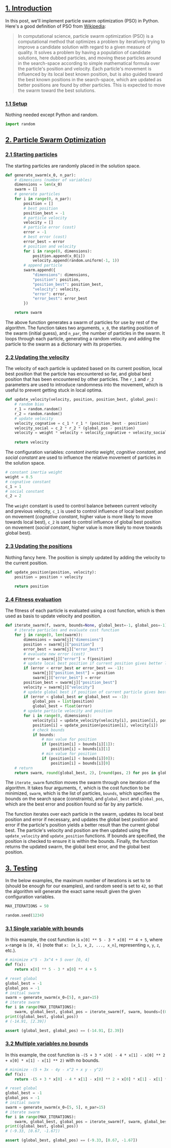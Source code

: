 <!--
    Particle Swarm Optimization in Python
    Michael Sjöberg
    Jan 16, 2023
-->

<!-- *I am using ChatGPT to generate some of the text for describing code. It is usually very accurate and helps me include details I would have otherwise left out as obvious.* -->

## <a name="1" class="anchor"></a> [1. Introduction](#1)

In this post, we'll implement particle swarm optimization (PSO) in Python. Here's a good definition of PSO from [Wikipedia](https://en.wikipedia.org/wiki/Particle_swarm_optimization):

> In computational science, particle swarm optimization (PSO) is a computational method that optimizes a problem by iteratively trying to improve a candidate solution with regard to a given measure of quality. It solves a problem by having a population of candidate solutions, here dubbed particles, and moving these particles around in the search-space according to simple mathematical formula over the particle's position and velocity. Each particle's movement is influenced by its local best known position, but is also guided toward the best known positions in the search-space, which are updated as better positions are found by other particles. This is expected to move the swarm toward the best solutions.

### <a name="1.1" class="anchor"></a> [1.1 Setup](#1.1)

Nothing needed except Python and random.

```python
import random
```

## <a name="2" class="anchor"></a> [2. Particle Swarm Optimization ](#2)

### <a name="2.1" class="anchor"></a> [2.1 Starting particles](#2.1)

The starting particles are randomly placed in the solution space.

```python
def generate_swarm(x_0, n_par):
    # dimensions (number of variables)
    dimensions = len(x_0)
    swarm = []
    # generate particles
    for i in range(0, n_par):
        position = []
        # best position
        position_best = -1
        # particle velocity
        velocity = []
        # particle error (cost)
        error = -1
        # best error (cost)
        error_best = error
        # position and velocity
        for i in range(0, dimensions):
            position.append(x_0[i])
            velocity.append(random.uniform(-1, 1))
        # append particle
        swarm.append({
            "dimensions": dimensions,
            "position": position,
            "position_best": position_best,
            "velocity": velocity,
            "error": error,
            "error_best": error_best
        })

    return swarm
```

The above function generates a swarm of particles for use by rest of the algorithm. The function takes two arguments, `x_0`, the starting position of the swarm (initial guess), and `n_par`, the number of particles in the swarm. It loops through each particle, generating a random velocity and adding the particle to the swarm as a dictionary with its properties.

### <a name="2.2" class="anchor"></a> [2.2 Updating the velocity](#2.2)

The velocity of each particle is updated based on its current position, local best position that the particle has encountered so far, and global best position that has been encountered by other particles. The `r_1` and `r_2` parameters are used to introduce randomness into the movement, which is useful to prevent getting stuck in local optima.


```python
def update_velocity(velocity, position, position_best, global_pos):
    # random bias
    r_1 = random.random()
    r_2 = random.random()
    # update velocity
    velocity_cognative = c_1 * r_1 * (position_best - position)
    velocity_social = c_2 * r_2 * (global_pos - position)
    velocity = weight * velocity + velocity_cognative + velocity_social
    
    return velocity
```

The configuration variables: *constant inertia weight*, *cognitive constant*, and *social constant* are used to influence the relative movement of particles in the solution space.

```python
# constant inertia weight
weight = 0.5
# cognative constant
c_1 = 1
# social constant
c_2 = 2
```

The `weight` constant is used to control balance between current velocity and previous velocity, `c_1` is used to control influence of local best position on movement (*cognative constant*, higher value is more likely to move towards local best), `c_2` is used to control influence of global best position on movement (*social constant*, higher value is more likely to move towards global best).

### <a name="2.3" class="anchor"></a> [2.3 Updating the positions](#2.3)

Nothing fancy here. The position is simply updated by adding the velocity to the current position.

```python
def update_position(position, velocity):
    position = position + velocity
    
    return position
```

### <a name="2.4" class="anchor"></a> [2.4 Fitness evaluation](#2.4)

The fitness of each particle is evaluated using a cost function, which is then used as basis to update velocity and position.

```python
def iterate_swarm(f, swarm, bounds=None, global_best=-1, global_pos=-1):
    # iterate particles and evaluate cost function
    for j in range(0, len(swarm)):
        dimensions = swarm[j]["dimensions"]
        position = swarm[j]["position"]
        error_best = swarm[j]["error_best"]
        # evaluate new error (cost)
        error = swarm[j]["error"] = f(position)
        # update local best position if current position gives better local error
        if (error < error_best or error_best == -1):
            swarm[j]["position_best"] = position
            swarm[j]["error_best"] = error
        position_best = swarm[j]["position_best"]
        velocity = swarm[j]["velocity"]
        # update global best if position of current particle gives best global error
        if (error < global_best or global_best == -1):
            global_pos = list(position)
            global_best = float(error)
        # update particle velocity and position
        for i in range(0, dimensions):
            velocity[i] = update_velocity(velocity[i], position[i], position_best[i], global_pos[i])
            position[i] = update_position(position[i], velocity[i])
            # check bounds
            if bounds:
                # max value for position
                if (position[i] > bounds[i][1]):
                    position[i] = bounds[i][1]
                # min value for position
                if (position[i] < bounds[i][0]):
                    position[i] = bounds[i][0]
    # return
    return swarm, round(global_best, 2), [round(pos, 2) for pos in global_pos]
```

The `iterate_swarm` function moves the swarm through one iteration of the algorithm. It takes four arguments, `f`, which is the cost function to be minimized, `swarm`, which is the list of particles, `bounds`, which specifies the bounds on the search space (constraints), and `global_best` and `global_pos`, which are the best error and position found so far by any particle.

The function iterates over each particle in the swarm, updates its local best position and error if necessary, and updates the global best position and error if the particle's position yields a better result than the current global best. The particle's velocity and position are then updated using the `update_velocity` and `update_position` functions. If bounds are specified, the position is checked to ensure it is within the bounds. Finally, the function returns the updated swarm, the global best error, and the global best position.

## <a name="3" class="anchor"></a> [3. Testing](#3)

In the below examples, the maximum number of iterations is set to `50` (should be enough for our examples), and random seed is set to `42`, so that the algorithm will generate the exact same result given the given configuration variables.

```python
MAX_ITERATIONS = 50
```

```python
random.seed(1234)
```

### <a name="3.1" class="anchor"></a> [3.1 Single variable with bounds](#3.1)

In this example, the cost function is `x[0] ** 5 - 3 * x[0] ** 4 + 5`, where `x`-range is `[0, 4]` (note that `x: [x_1, x_2, ..., x_n]`, representing `x`, `y`, `z`, etc.).

```python
# minimize x^5 - 3x^4 + 5 over [0, 4]
def f(x):
    return x[0] ** 5 - 3 * x[0] ** 4 + 5
```

```python
# reset global
global_best = -1
global_pos = -1
# initial swarm
swarm = generate_swarm(x_0=[5], n_par=15)
# iterate swarm
for i in range(MAX_ITERATIONS):
    swarm, global_best, global_pos = iterate_swarm(f, swarm, bounds=[(0, 4)], global_best=global_best, global_pos=global_pos)
print((global_best, global_pos))
# (-14.91, [2.39])
```

```python
assert (global_best, global_pos) == (-14.91, [2.39])
```

### <a name="3.2" class="anchor"></a> [3.2 Multiple variables no bounds](#3.2)

In this example, the cost function is `-(5 + 3 * x[0] - 4 * x[1] - x[0] ** 2 + x[0] * x[1] - x[1] ** 2)` with no bounds.

```python
# minimize -(5 + 3x - 4y - x^2 + x y - y^2)
def f(x):
    return -(5 + 3 * x[0] - 4 * x[1] - x[0] ** 2 + x[0] * x[1] - x[1] ** 2)
```

```python
# reset global
global_best = -1
global_pos = -1
# initial swarm
swarm = generate_swarm(x_0=[5, 5], n_par=15)
# iterate swarm
for i in range(MAX_ITERATIONS):
    swarm, global_best, global_pos = iterate_swarm(f, swarm, global_best=global_best, global_pos=global_pos)
print((global_best, global_pos))
# (-9.33, [0.67, -1.67])
```

```python
assert (global_best, global_pos) == (-9.33, [0.67, -1.67])
```

